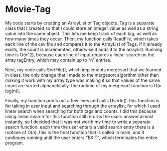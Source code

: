 # Movie-Tag
My code starts by creating an ArrayList of Tag objects. Tag is a separate class that I created so that I could store
an integer value as well as a string value into the same object. This lets me keep track of each tag, as well as
how many times they occur. Then, my function calls ReadFile, which takes each line of the csv file and compares 
it to the ArrayList of Tags. If it already exists, the count is incremented, otherwise it adds it to the arraylist.
Running time is O(n^2),  because each line of input requires a linear search on the array tagEntry, which may 
contain up to “n” entries. 

Next, my code calls SortFile(), which implements mergesort that we learned in class. the only change that I made to 
the mergesort algorithm other than making it work with my array type was making it so that values of the same count
are sorted alphabetically. the runtime of my mergesort function is O(n log(n)).

Finally, my function prints out a few lines and calls UserIn(). this function is for taking in user input and searching
through the arraylist, for which I used linear search when searching for both tags and counts. I did this because
using linear search for this function still returns the users answer almost instantly, so I decided that it was not 
worth my time to write a separate search function. each time the user enters a valid search entry there is a runtime
of O(n). this is the final function that is called in main, and it continues running until the user enters "EXIT", 
which terminates the entire program.